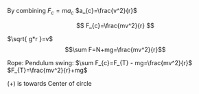 By combining 
$F_{c}=ma_{c}$ 
$a_{c}=\frac{v^2}{r}$

$$
F_{c}=\frac{mv^2}{r}
$$


$\sqrt{ g*r }=v$
$$\sum F=N+mg=\frac{mv^2}{r}$$

Rope: Pendulum swing:
$\sum F_{c}=F_{T} - mg=\frac{mv^2}{r}$
$F_{T}=\frac{mv^2}{r}+mg$

(+) is towards Center of circle